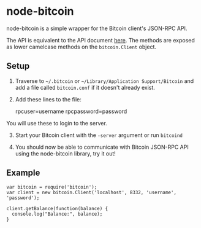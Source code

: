 
# node-bitcoin

node-bitcoin is a simple wrapper for the Bitcoin client's JSON-RPC API. 

The API is equivalent to the API document [here](http://www.bitcoin.org/wiki/doku.php?id=api#methods). 
The methods are exposed as lower camelcase methods on the `bitcoin.Client` 
object.

## Setup

1. Traverse to `~/.bitcoin` or `~/Library/Application Support/Bitcoin` and add a
file called `bitcoin.conf` if it doesn't already exist.

2. Add these lines to the file:

    rpcuser=username
    rpcpassword=password

You will use these to login to the server.

3. Start your Bitcoin client with the `-server` argument or run `bitcoind`

4. You should now be able to communicate with Bitcoin JSON-RPC API using the
node-bitcoin library, try it out!

## Example

    var bitcoin = require('bitcoin');
    var client = new bitcoin.Client('localhost', 8332, 'username', 'password');

    client.getBalance(function(balance) {
      console.log("Balance:", balance);
    }

